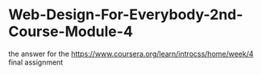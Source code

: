 # Web-Design-For-Everybody-2nd-Course-Module-4
the answer for the https://www.coursera.org/learn/introcss/home/week/4 final assignment
